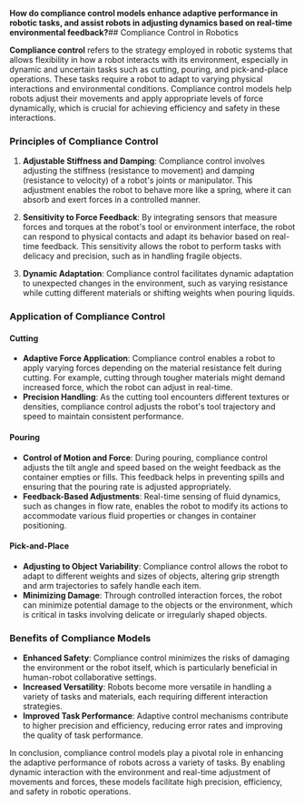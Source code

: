 **How do compliance control models enhance adaptive performance in robotic tasks, and assist robots in adjusting dynamics based on real-time environmental feedback?**## Compliance Control in Robotics

**Compliance control** refers to the strategy employed in robotic systems that allows flexibility in how a robot interacts with its environment, especially in dynamic and uncertain tasks such as cutting, pouring, and pick-and-place operations. These tasks require a robot to adapt to varying physical interactions and environmental conditions. Compliance control models help robots adjust their movements and apply appropriate levels of force dynamically, which is crucial for achieving efficiency and safety in these interactions.

### Principles of Compliance Control

1. **Adjustable Stiffness and Damping**: Compliance control involves adjusting the stiffness (resistance to movement) and damping (resistance to velocity) of a robot's joints or manipulator. This adjustment enables the robot to behave more like a spring, where it can absorb and exert forces in a controlled manner.

2. **Sensitivity to Force Feedback**: By integrating sensors that measure forces and torques at the robot's tool or environment interface, the robot can respond to physical contacts and adapt its behavior based on real-time feedback. This sensitivity allows the robot to perform tasks with delicacy and precision, such as in handling fragile objects.

3. **Dynamic Adaptation**: Compliance control facilitates dynamic adaptation to unexpected changes in the environment, such as varying resistance while cutting different materials or shifting weights when pouring liquids.

### Application of Compliance Control

#### Cutting
- **Adaptive Force Application**: Compliance control enables a robot to apply varying forces depending on the material resistance felt during cutting. For example, cutting through tougher materials might demand increased force, which the robot can adjust in real-time.
- **Precision Handling**: As the cutting tool encounters different textures or densities, compliance control adjusts the robot's tool trajectory and speed to maintain consistent performance.

#### Pouring
- **Control of Motion and Force**: During pouring, compliance control adjusts the tilt angle and speed based on the weight feedback as the container empties or fills. This feedback helps in preventing spills and ensuring that the pouring rate is adjusted appropriately.
- **Feedback-Based Adjustments**: Real-time sensing of fluid dynamics, such as changes in flow rate, enables the robot to modify its actions to accommodate various fluid properties or changes in container positioning.

#### Pick-and-Place
- **Adjusting to Object Variability**: Compliance control allows the robot to adapt to different weights and sizes of objects, altering grip strength and arm trajectories to safely handle each item.
- **Minimizing Damage**: Through controlled interaction forces, the robot can minimize potential damage to the objects or the environment, which is critical in tasks involving delicate or irregularly shaped objects.

### Benefits of Compliance Models

- **Enhanced Safety**: Compliance control minimizes the risks of damaging the environment or the robot itself, which is particularly beneficial in human-robot collaborative settings.
- **Increased Versatility**: Robots become more versatile in handling a variety of tasks and materials, each requiring different interaction strategies.
- **Improved Task Performance**: Adaptive control mechanisms contribute to higher precision and efficiency, reducing error rates and improving the quality of task performance.

In conclusion, compliance control models play a pivotal role in enhancing the adaptive performance of robots across a variety of tasks. By enabling dynamic interaction with the environment and real-time adjustment of movements and forces, these models facilitate high precision, efficiency, and safety in robotic operations.